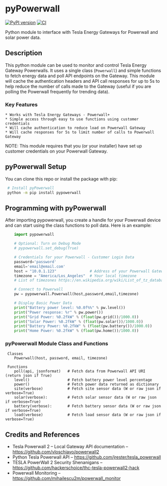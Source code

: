 # pyPowerwall

[![PyPI version](https://badge.fury.io/py/pypowerwall.svg)](https://badge.fury.io/py/pypowerwall)
[![CI](https://github.com/jasonacox/pypowerwall/actions/workflows/test.yml/badge.svg)](https://github.com/jasonacox/pypowerwall/actions/workflows/test.yml)

Python module to interface with Tesla Energy Gateways for Powerwall and solar power data.

## Description

This python module can be used to monitor and control Tesla Energy Gateway Powerwalls. It uses a single class (`Powerwall`) and simple functions to fetch energy data and
poll API endpoints on the Gateway.  This module will cache the authentication headers 
and API call responses for up to 5s to help reduce the number of calls made to the
Gateway (useful if you are polling the Powerwall frequently for trending data).

### Key Features

    * Works with Tesla Energy Gateways - Powerwall+ 
    * Simple access through easy to use functions using customer credentials
    * Will cache authentication to reduce load on Powerwall Gateway
    * Will cache responses for 5s to limit number of calls to Powerwall Gateway

NOTE: This module requires that you (or your installer) have set up customer credentials
on your Powerwall Gateway.

## pyPowerwall Setup  

You can clone this repo or install the package with pip:

```bash
 # Install pyPowerwall
 python -m pip install pypowerwall
 ```

## Programming with pyPowerwall

After importing pypowerwall, you create a handle for your Powerwall device and can
start using the class functions to poll data.  Here is an example:

```python
    import pypowerwall

    # Optional: Turn on Debug Mode
    # pypowerwall.set_debug(True)

    # Credentials for your Powerwall - Customer Login Data
    password='password'
    email='email@email.com'
    host = "10.0.1.123"               # Address of your Powerwall Gateway
    timezone = "America/Los_Angeles"  # Your local timezone
    # List of timezones https://en.wikipedia.org/wiki/List_of_tz_database_time_zones 

    # Connect to Powerwall
    pw = pypowerwall.Powerwall(host,password,email,timezone)

    # Display Basic Power Data
    print("Battery power level: %0.0f%%" % pw.level())
    print("Power response: %r" % pw.power())
    print("Grid Power: %0.2fkW" % (float(pw.grid())/1000.0))
    print("Solar Power: %0.2fkW" % (float(pw.solar())/1000.0))
    print("Battery Power: %0.2fkW" % (float(pw.battery())/1000.0))
    print("Home Power: %0.2fkW" % (float(pw.home())/1000.0))

```

### pyPowerwall Module Class and Functions 
```
 Classes
    Powerwall(host, password, email, timezone)

 Functions 
    poll(api, jsonformat)   # Fetch data from Powerwall API URI (return json if True)
    level()                 # Fetch battery power level percentage
    power()                 # Fetch power data returned as dictionary
    site(verbose)           # Fetch site sensor data (W or raw json if verbose=True)
    solar(verbose):         # Fetch solar sensor data (W or raw json if verbose=True)
    battery(verbose):       # Fetch battery sensor data (W or raw json if verbose=True)
    load(verbose)           # Fetch load sensor data (W or raw json if verbose=True)
```

## Credits and References

* Tesla Powerwall 2 – Local Gateway API documentation – https://github.com/vloschiavo/powerwall2
* Python Tesla Powerwall API – https://github.com/jrester/tesla_powerwall
* TESLA PowerWall 2 Security Shenanigans – https://github.com/hackerschoice/thc-tesla-powerwall2-hack
* Powerwall Monitoring – https://github.com/mihailescu2m/powerwall_monitor

